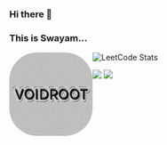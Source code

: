 ### Hi there 👋
### This is Swayam...

<img src="VoidRoot.png" width="150px" height="150px" align="left" style="border-radius:50px">

![LeetCode Stats](https://leetcard.jacoblin.cool/SwayamTakkamore?theme=dark&font=Roboto&border=1&radius=20)

![](https://raw.githubusercontent.com/takkamoreswayam/cf-stats/main/output/light_card.svg#gh-dark-mode-only)
![](https://raw.githubusercontent.com/takkamoreswayam/cf-stats/main/output/light_card.svg)

<!--
**SwayamTakkamore/SwayamTakkamore** is a ✨ _special_ ✨ repository because its `README.md` (this file) appears on your GitHub profile.

Here are some ideas to get you started:

- 🔭 I’m currently working on ...
- 🌱 I’m currently learning ...
- 👯 I’m looking to collaborate on ...
- 🤔 I’m looking for help with ...
- 💬 Ask me about ...
- 📫 How to reach me: ...
- 😄 Pronouns: ...
- ⚡ Fun fact: ...
-->
